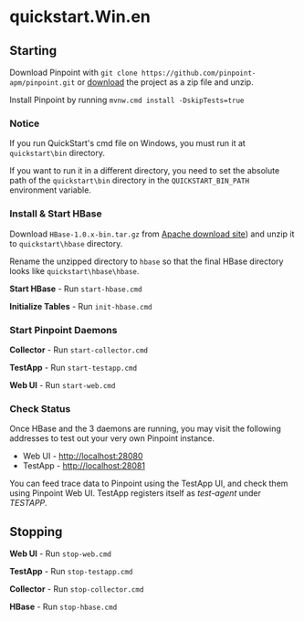 # quickstart.Win.en

## Starting

Download Pinpoint with `git clone https://github.com/pinpoint-apm/pinpoint.git` or [download](https://github.com/pinpoint-apm/pinpoint/archive/master.zip) the project as a zip file and unzip.

Install Pinpoint by running `mvnw.cmd install -DskipTests=true`

### Notice

If you run QuickStart's cmd file on Windows, you must run it at `quickstart\bin` directory.

If you want to run it in a different directory, you need to set the absolute path of the `quickstart\bin` directory in the `QUICKSTART_BIN_PATH` environment variable.

### Install & Start HBase

Download `HBase-1.0.x-bin.tar.gz` from [Apache download site](http://apache.mirror.cdnetworks.com/hbase/)\) and unzip it to `quickstart\hbase` directory.

Rename the unzipped directory to `hbase` so that the final HBase directory looks like `quickstart\hbase\hbase`.

**Start HBase** - Run `start-hbase.cmd`

**Initialize Tables** - Run `init-hbase.cmd`

### Start Pinpoint Daemons

**Collector** - Run `start-collector.cmd`

**TestApp** - Run `start-testapp.cmd`

**Web UI** - Run `start-web.cmd`

### Check Status

Once HBase and the 3 daemons are running, you may visit the following addresses to test out your very own Pinpoint instance.

* Web UI - [http://localhost:28080](http://localhost:28080)
* TestApp - [http://localhost:28081](http://localhost:28081)

You can feed trace data to Pinpoint using the TestApp UI, and check them using Pinpoint Web UI. TestApp registers itself as _test-agent_ under _TESTAPP_.

## Stopping

**Web UI** - Run `stop-web.cmd`

**TestApp** - Run `stop-testapp.cmd`

**Collector** - Run `stop-collector.cmd`

**HBase** - Run `stop-hbase.cmd`

